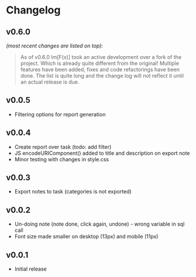 # Changelog


## v0.6.0

_(most recent changes are listed on top):_  

> As of v0.6.0 Im[F(x)] took an active development over a fork of the project.
> Which is already quite different from the original!
> Multiple features have been added, fixes and code refactorings have been done.
> The list is quite long and the change log will not reflect it until an actual release is due.


## v0.0.5

* Filtering options for report generation

## v0.0.4

* Create report over task (todo: add filter)
* JS encodeURIComponent() added to title and description on export note
* Minor testing with changes in style.css

## v0.0.3

* Export notes to task (categories is not exported)

## v0.0.2

* Un-doing note (note done, click again, undone) - wrong variable in sql call
* Font size made smaller on desktop (13px) and mobile (11px)

## v0.0.1

* Initial release
